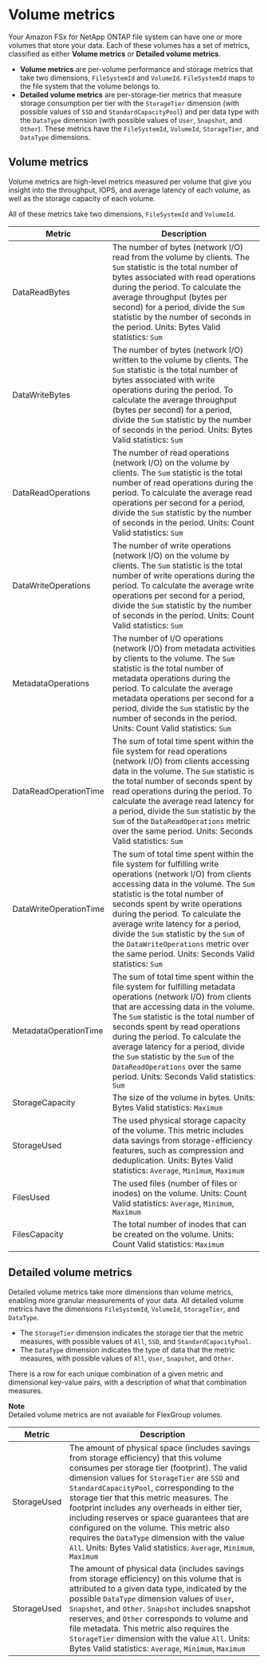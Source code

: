 # Volume metrics<a name="volume-metrics"></a>

Your Amazon FSx for NetApp ONTAP file system can have one or more volumes that store your data\. Each of these volumes has a set of metrics, classified as either **Volume metrics** or **Detailed volume metrics**\.
+ **Volume metrics** are per\-volume performance and storage metrics that take two dimensions, `FileSystemId` and `VolumeId`\. `FileSystemId` maps to the file system that the volume belongs to\.
+ **Detailed volume metrics** are per\-storage\-tier metrics that measure storage consumption per tier with the `StorageTier` dimension \(with possible values of `SSD` and `StandardCapacityPool`\) and per data type with the `DataType` dimension \(with possible values of `User`, `Snapshot`, and `Other`\)\. These metrics have the `FileSystemId`, `VolumeId`, `StorageTier`, and `DataType` dimensions\.

## Volume metrics<a name="vol-metrics"></a>

Volume metrics are high\-level metrics measured per volume that give you insight into the throughput, IOPS, and average latency of each volume, as well as the storage capacity of each volume\.

All of these metrics take two dimensions, `FileSystemId` and `VolumeId`\.


| Metric | Description | 
| --- | --- | 
| DataReadBytes |  The number of bytes \(network I/O\) read from the volume by clients\. The `Sum` statistic is the total number of bytes associated with read operations during the period\. To calculate the average throughput \(bytes per second\) for a period, divide the `Sum` statistic by the number of seconds in the period\. Units: Bytes Valid statistics: `Sum`  | 
| DataWriteBytes |  The number of bytes \(network I/O\) written to the volume by clients\. The `Sum` statistic is the total number of bytes associated with write operations during the period\. To calculate the average throughput \(bytes per second\) for a period, divide the `Sum` statistic by the number of seconds in the period\. Units: Bytes Valid statistics: `Sum`  | 
| DataReadOperations |  The number of read operations \(network I/O\) on the volume by clients\. The `Sum` statistic is the total number of read operations during the period\. To calculate the average read operations per second for a period, divide the `Sum` statistic by the number of seconds in the period\. Units: Count Valid statistics: `Sum`  | 
| DataWriteOperations |  The number of write operations \(network I/O\) on the volume by clients\. The `Sum` statistic is the total number of write operations during the period\. To calculate the average write operations per second for a period, divide the `Sum` statistic by the number of seconds in the period\. Units: Count Valid statistics: `Sum`  | 
| MetadataOperations |  The number of I/O operations \(network I/O\) from metadata activities by clients to the volume\. The `Sum` statistic is the total number of metadata operations during the period\. To calculate the average metadata operations per second for a period, divide the `Sum` statistic by the number of seconds in the period\. Units: Count Valid statistics: `Sum`  | 
| DataReadOperationTime |  The sum of total time spent within the file system for read operations \(network I/O\) from clients accessing data in the volume\. The `Sum` statistic is the total number of seconds spent by read operations during the period\. To calculate the average read latency for a period, divide the `Sum` statistic by the `Sum` of the `DataReadOperations` metric over the same period\. Units: Seconds Valid statistics: `Sum`  | 
| DataWriteOperationTime |  The sum of total time spent within the file system for fulfilling write operations \(network I/O\) from clients accessing data in the volume\. The `Sum` statistic is the total number of seconds spent by write operations during the period\. To calculate the average write latency for a period, divide the `Sum` statistic by the `Sum` of the `DataWriteOperations` metric over the same period\. Units: Seconds Valid statistics: `Sum`  | 
| MetadataOperationTime |  The sum of total time spent within the file system for fulfilling metadata operations \(network I/O\) from clients that are accessing data in the volume\. The `Sum` statistic is the total number of seconds spent by read operations during the period\. To calculate the average latency for a period, divide the `Sum` statistic by the `Sum` of the `DataReadOperations` over the same period\. Units: Seconds Valid statistics: `Sum`  | 
| StorageCapacity |  The size of the volume in bytes\. Units: Bytes Valid statistics: `Maximum`  | 
| StorageUsed |  The used physical storage capacity of the volume\. This metric includes data savings from storage\-efficiency features, such as compression and deduplication\. Units: Bytes Valid statistics: `Average`, `Minimum`, `Maximum`  | 
| FilesUsed |  The used files \(number of files or inodes\) on the volume\. Units: Count Valid statistics: `Average`, `Minimum`, `Maximum`  | 
| FilesCapacity |  The total number of inodes that can be created on the volume\. Units: Count Valid statistics: `Maximum`  | 

## Detailed volume metrics<a name="detailed-vol-metrics"></a>

Detailed volume metrics take more dimensions than volume metrics, enabling more granular measurements of your data\. All detailed volume metrics have the dimensions `FileSystemId`, `VolumeId`, `StorageTier`, and `DataType`\.
+ The `StorageTier` dimension indicates the storage tier that the metric measures, with possible values of `All`, `SSD`, and `StandardCapacityPool`\.
+ The `DataType` dimension indicates the type of data that the metric measures, with possible values of `All`, `User`, `Snapshot`, and `Other`\.

There is a row for each unique combination of a given metric and dimensional key\-value pairs, with a description of what that combination measures\.

**Note**  
Detailed volume metrics are not available for FlexGroup volumes\.


| Metric | Description | 
| --- | --- | 
| StorageUsed |  The amount of physical space \(includes savings from storage efficiency\) that this volume consumes per storage tier \(footprint\)\. The valid dimension values for `StorageTier` are `SSD` and `StandardCapacityPool`, corresponding to the storage tier that this metric measures\. The footprint includes any overheads in either tier, including reserves or space guarantees that are configured on the volume\. This metric also requires the `DataType` dimension with the value `All`\. Units: Bytes Valid statistics: `Average`, `Minimum`, `Maximum`  | 
| StorageUsed |  The amount of physical data \(includes savings from storage efficiency\) on this volume that is attributed to a given data type, indicated by the possible `DataType` dimension values of `User`, `Snapshot`, and `Other`\. `Snapshot` includes snapshot reserves, and `Other` corresponds to volume and file metadata\. This metric also requires the `StorageTier` dimension with the value `All`\. Units: Bytes Valid statistics: `Average`, `Minimum`, `Maximum`  | 